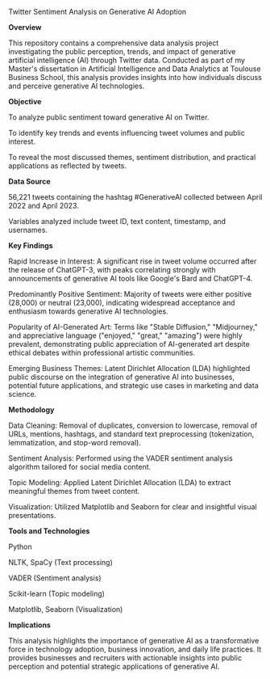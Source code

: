 Twitter Sentiment Analysis on Generative AI Adoption

**Overview**

This repository contains a comprehensive data analysis project investigating the public perception, trends, and impact of generative artificial intelligence (AI) through Twitter data. Conducted as part of my Master's dissertation in Artificial Intelligence and Data Analytics at Toulouse Business School, this analysis provides insights into how individuals discuss and perceive generative AI technologies.

**Objective**

To analyze public sentiment toward generative AI on Twitter.

To identify key trends and events influencing tweet volumes and public interest.

To reveal the most discussed themes, sentiment distribution, and practical applications as reflected by tweets.

**Data Source**

56,221 tweets containing the hashtag #GenerativeAI collected between April 2022 and April 2023.

Variables analyzed include tweet ID, text content, timestamp, and usernames.

**Key Findings**

Rapid Increase in Interest: A significant rise in tweet volume occurred after the release of ChatGPT-3, with peaks correlating strongly with announcements of generative AI tools like Google's Bard and ChatGPT-4.

Predominantly Positive Sentiment: Majority of tweets were either positive (28,000) or neutral (23,000), indicating widespread acceptance and enthusiasm towards generative AI technologies.

Popularity of AI-Generated Art: Terms like "Stable Diffusion," "Midjourney," and appreciative language ("enjoyed," "great," "amazing") were highly prevalent, demonstrating public appreciation of AI-generated art despite ethical debates within professional artistic communities.

Emerging Business Themes: Latent Dirichlet Allocation (LDA) highlighted public discourse on the integration of generative AI into businesses, potential future applications, and strategic use cases in marketing and data science.

**Methodology**

Data Cleaning: Removal of duplicates, conversion to lowercase, removal of URLs, mentions, hashtags, and standard text preprocessing (tokenization, lemmatization, and stop-word removal).

Sentiment Analysis: Performed using the VADER sentiment analysis algorithm tailored for social media content.

Topic Modeling: Applied Latent Dirichlet Allocation (LDA) to extract meaningful themes from tweet content.

Visualization: Utilized Matplotlib and Seaborn for clear and insightful visual presentations.

**Tools and Technologies**

Python

NLTK, SpaCy (Text processing)

VADER (Sentiment analysis)

Scikit-learn (Topic modeling)

Matplotlib, Seaborn (Visualization)

**Implications**

This analysis highlights the importance of generative AI as a transformative force in technology adoption, business innovation, and daily life practices. It provides businesses and recruiters with actionable insights into public perception and potential strategic applications of generative AI.


